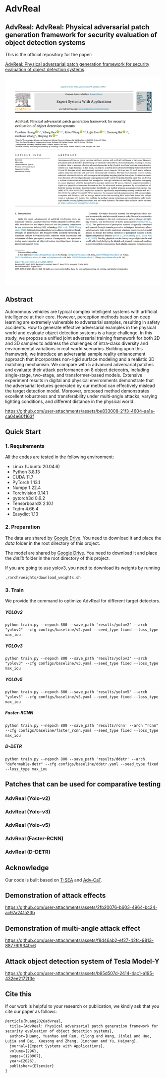 # AdvReal
## AdvReal: AdvReal: Physical adversarial patch generation framework for security evaluation of object detection systems

This is the official repository for the paper:

[AdvReal: Physical adversarial patch generation framework for security evaluation of object detection systems](https://doi.org/10.1016/j.eswa.2025.128967).


![Cover Page](Images/AdvReal_ESWA.png)

## Abstract
Autonomous vehicles are typical complex intelligent systems with artificial intelligence at their core. However, perception methods based on deep learning are extremely vulnerable to adversarial samples, resulting in safety accidents. How to generate effective adversarial examples in the physical world and evaluate object detection systems is a huge challenge. In this study, we propose a unified joint adversarial training framework for both 2D and 3D samples to address the challenges of intra-class diversity and environmental variations in real-world scenarios. Building upon this framework, we introduce an adversarial sample reality enhancement approach that incorporates non-rigid surface modeling and a realistic 3D matching mechanism. We compare with 5 advanced adversarial patches and evaluate their attack performance on 8 object detecotrs, including single-stage, two-stage, and transformer-based models. Extensive experiment results in digital and physical environments demonstrate that the adversarial textures generated by our method can effectively mislead the target detection model. Moreover, proposed method demonstrates excellent robustness and transferability under multi-angle attacks, varying lighting conditions, and different distance in the physical world. 

https://github.com/user-attachments/assets/be833008-21f3-4604-aa1a-ca04e60f163f

## Quick Start

### 1. Requirements
All the codes are tested in the following environment:
* Linux (Ubuntu 20.04.6)
* Python 3.8.13
* CUDA 11.7
* PyTorch 1.13.1
* Numpy 1.22.4
* Torchvision 0.14.1
* pytorch3d 0.6.2
* TensorboardX 2.10.1
* Tqdm 4.66.4
* Easydict 1.13

### 2. Preparation
The data are shared by [Google Drive](https://drive.google.com/file/d/166N0qA8qGMSUby7EAqajfrlZeXoMrypf/view?usp=drive_link). You need to download it and place the *data* folder in the root directory of this project. 

The model are shared by [Google Drive](https://drive.google.com/file/d/1EwAvmoieebM5yrBKuOlutRZDw3LHhq7x/view?usp=drive_link). You need to download it and place the *detlib* folder in the root directory of this project. 

If you are going to use yolov3, you need to download its weights by running
```
./arch/weights/download_weights.sh
```
### 3. Train
We provide the command to optimize AdvReal for different target detectors.

##### YOLOv2
```
python train.py --nepoch 800 --save_path 'results/yolov2' --arch "yolov2" --cfg configs/baseline/v2.yaml --seed_type fixed --loss_type max_iou
```
##### YOLOv3
```
python train.py --nepoch 800 --save_path 'results/yolov3' --arch "yolov3" --cfg configs/baseline/v3.yaml --seed_type fixed --loss_type max_iou
```
##### YOLOv5
```
python train.py --nepoch 800 --save_path 'results/yolov5' --arch "yolov5" --cfg configs/baseline/v5.yaml --seed_type fixed --loss_type max_iou
```
##### Faster-RCNN
```
python train.py --nepoch 800 --save_path 'results/rcnn' --arch "rcnn" --cfg configs/baseline/faster_rcnn.yaml --seed_type fixed --loss_type max_iou
```
##### D-DETR
```
python train.py --nepoch 800 --save_path 'results/ddetr' --arch "deformable-detr" --cfg configs/baseline/ddetr.yaml --seed_type fixed --loss_type max_iou
```

## Patches that can be used for comparative testing

### AdvReal (Yolo-v2)


### AdvReal (Yolo-v3)


### AdvReal (Yolo-v5)


### AdvReal (Faster-RCNN)


### AdvReal (D-DETR)



## Acknowledge
Our code is built based on [T-SEA](https://github.com/VDIGPKU/T-SEA) and [Adv-CaT](https://github.com/WhoTHU/Adversarial_camou).


## Demonstration of attack effects

https://github.com/user-attachments/assets/2fb20076-b603-4964-bc24-ac97a241a23b

## Demonstration of multi-angle attack effect

https://github.com/user-attachments/assets/f8d46ab2-ef27-42fc-9813-88776f9340c6

## Attack object detection system of  Tesla Model-Y

https://github.com/user-attachments/assets/b95d507d-2414-4ac1-a195-432ee2172f3e

## Cite this
If our work is helpful to your research or publication, we kindly ask that you cite our paper as follows:
```
@article{huang2026advreal,
  title={AdvReal: Physical adversarial patch generation framework for security evaluation of object detection systems},
  author={Huang, Yuanhao and Ren, Yilong and Wang, Jinlei and Huo, Lujia and Bai, Xuesong and Zhang, Jinchuan and Yu, Haiyang},
  journal={Expert Systems with Applications},
  volume={296},
  pages={128967},
  year={2026},
  publisher={Elsevier}
}
```
